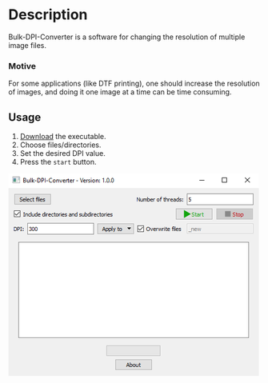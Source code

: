 # Description
Bulk-DPI-Converter is a software for changing the resolution of multiple image files.

### Motive
For some applications (like DTF printing), one should increase the resolution of images, and doing it one image at a time can be time consuming.

## Usage
1. [Download](https://github.com/ItaiShek/Bulk-DPI-Converter/releases/download/v1.0.0/CC_Generator/Bulk%20DPI%20Converter.exe) the executable.
2. Choose files/directories.
3. Set the desired DPI value.
4. Press the `start` button.

![Bulk DPI Converter](Images/Bulk_DPI_Converter.png)
